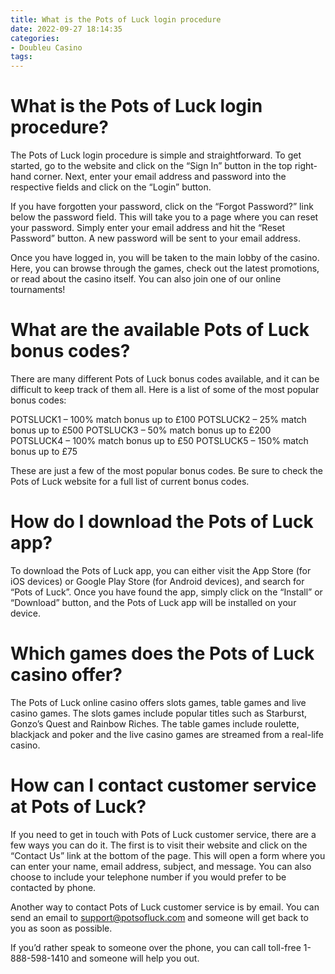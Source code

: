 ```yaml
---
title: What is the Pots of Luck login procedure 
date: 2022-09-27 18:14:35
categories:
- Doubleu Casino
tags:
---
```



#  What is the Pots of Luck login procedure? 

The Pots of Luck login procedure is simple and straightforward. To get started, go to the website and click on the “Sign In” button in the top right-hand corner. Next, enter your email address and password into the respective fields and click on the “Login” button.

If you have forgotten your password, click on the “Forgot Password?” link below the password field. This will take you to a page where you can reset your password. Simply enter your email address and hit the “Reset Password” button. A new password will be sent to your email address.

Once you have logged in, you will be taken to the main lobby of the casino. Here, you can browse through the games, check out the latest promotions, or read about the casino itself. You can also join one of our online tournaments!

#  What are the available Pots of Luck bonus codes? 

There are many different Pots of Luck bonus codes available, and it can be difficult to keep track of them all. Here is a list of some of the most popular bonus codes:

POTSLUCK1 – 100% match bonus up to £100
POTSLUCK2 – 25% match bonus up to £500
POTSLUCK3 – 50% match bonus up to £200
POTSLUCK4 – 100% match bonus up to £50
POTSLUCK5 – 150% match bonus up to £75

These are just a few of the most popular bonus codes. Be sure to check the Pots of Luck website for a full list of current bonus codes.

#  How do I download the Pots of Luck app? 

To download the Pots of Luck app, you can either visit the App Store (for iOS devices) or Google Play Store (for Android devices), and search for “Pots of Luck”. Once you have found the app, simply click on the “Install” or “Download” button, and the Pots of Luck app will be installed on your device.

#  Which games does the Pots of Luck casino offer? 

The Pots of Luck online casino offers slots games, table games and live casino games. The slots games include popular titles such as Starburst, Gonzo’s Quest and Rainbow Riches. The table games include roulette, blackjack and poker and the live casino games are streamed from a real-life casino.

#  How can I contact customer service at Pots of Luck?

If you need to get in touch with Pots of Luck customer service, there are a few ways you can do it. The first is to visit their website and click on the “Contact Us” link at the bottom of the page. This will open a form where you can enter your name, email address, subject, and message. You can also choose to include your telephone number if you would prefer to be contacted by phone.

Another way to contact Pots of Luck customer service is by email. You can send an email to support@potsofluck.com and someone will get back to you as soon as possible.

If you’d rather speak to someone over the phone, you can call toll-free 1-888-598-1410 and someone will help you out.